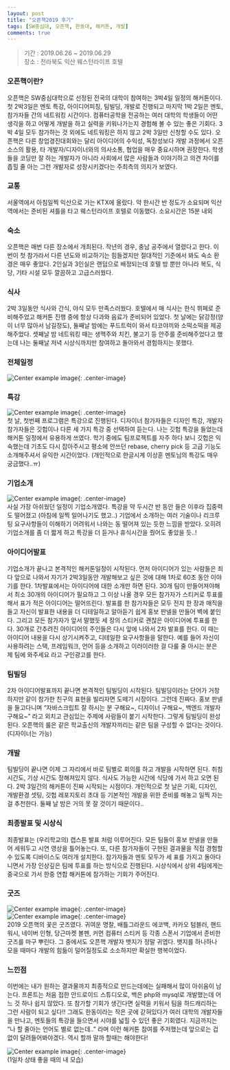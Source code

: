 ```yaml
---
layout: post
title: "오픈핵2019 후기"
tags: [SW중심대, 오픈핵, 한동대, 해커톤, 개발]
comments: true
---
```


> 기간 : 2019.06.26 ~ 2019.06.29  
> 장소 : 전라북도 익산 웨스턴라이프 호텔  

### 오픈핵이란?  
오픈핵은 SW중심대학으로 선정된 전국의 대학이 참여하는 3박4일 일정의 해커톤이다. 첫 2박3일은 멘토 특강, 아이디어피칭, 팀빌딩, 개발로 진행되고 마지막 1박 2일은 멘토, 참가자들 간의 네트워킹 시간이다. 컴퓨터공학을 전공하는 여러 대학의 학생들이 어떤 생각을 하고 어떻게 개발을 하고 실력을 키워나가는지 경험해 볼 수 있는 좋은 기회다. 3박 4일 모두 참가하는 것 외에도 네트워킹은 하지 않고 2박 3일만 신청할 수도 있다. 오픈핵은 다른 창업경진대회와는 달리 아이디어의 수익성, 독창성보다 개발 과정에서 오픈소스의 활용, 타 개발자/디자이너와의 의사소통, 협업을 매우 중요시하며 권장한다. 학생들을 코딩만 잘 하는 개발자가 아니라 사회에서 많은 사람들과 이야기하고 의견 차이를 좁힐 줄 아는 그런 개발자로 성장시키겠다는 주최측의 의지가 보였다.  

### 교통  
서울역에서 아침일찍 익산으로 가는 KTX에 올랐다. 약 한시간 반 정도가 소요되며 익산역에서는 준비된 셔틀을 타고 웨스턴라이프 호텔로 이동했다. 소요시간은 15분 내외  

### 숙소  
오픈핵은 매번 다른 장소에서 개최된다. 작년의 경우, 충남 공주에서 열렸다고 한다. 이번이 첫 참가라서 다른 년도와 비교하기는 힘들겠지만 절대적인 기준에서 봐도 숙소 환경은 매우 좋았다. 2인실과 3인실은 랜덤으로 배정되는데 호텔 방 뿐만 아니라 복도, 식당, 기타 시설 모두 깔끔하고 고급스러웠다.  

### 식사  
2박 3일동안 식사와 간식, 야식 모두 만족스러웠다. 호텔에서 매 식사는 한식 뷔페로 준비해주었고 해커톤 진행 중에 항상 다과와 음료가 준비되어 있었다. 첫 날에는 닭강정(양이 너무 많아서 남길정도), 둘째날 밤에는 푸드트럭이 와서 타코야끼와 소떡소떡을 제공해주었다. 셋째날 밤 네트워킹 때는 생맥주와 치킨, 불고기 등 안주를 준비해주었다고 했는데 나는 둘째날 저녁 시상식까지만 참여하고 돌아와서 경험하지는 못했다.  

### 전체일정  
![Center example image](https://user-images.githubusercontent.com/35067611/60385019-92924000-9abf-11e9-8fda-d3fdcc360742.png "Center"){: .center-image}  

### 특강  
![Center example image](https://user-images.githubusercontent.com/35067611/60385085-7642d300-9ac0-11e9-9256-95d3712fdeef.png "Center"){: .center-image}  
첫 날, 첫번째 프로그램은 특강으로 진행된다. 디자이너 참가자들은 디자인 특강, 개발자 참가자들은 깃헙이나 다른 세 가지 특강 중 선택하여 듣는다. 나는 깃헙 특강을 들었는데 해커톤 일정에서 유용하게 쓰였다. 학기 중에도 팀프로젝트를 자주 하다 보니 깃헙은 익숙했는데 기초도 다시 잡아주시고 평소에 안쓰던 rebase, cherry pick 등 고급 기능도 소개해주셔서 유익한 시간이었다. (개인적으로 한글시계 이상훈 멘토님의 특강도 매우 궁금했다..ㅠ)  

### 기업소개  
![Center example image](https://user-images.githubusercontent.com/35067611/60385097-8f4b8400-9ac0-11e9-9e6e-b11fd4d0c0ef.png "Center"){: .center-image}  
사실 가장 아쉬웠던 일정이 기업소개였다. 특강을 약 두시간 반 동안 들은 이후라 집중력도 떨어졌고 (아침에 일찍 일어나기도 했고..) 기업에서 소개하는 여러 기술이나 리크루팅 요구사항들이 이해하기 어려워서 나와는 동 떨어져 있는 듯한 느낌을 받았다. 오히려 기업소개를 좀 더 짧게 하고 특강을 더 듣거나 휴식시간을 줬어도 좋았을 듯..!  

### 아이디어발표  
기업소개가 끝나고 본격적인 해커톤일정이 시작된다. 먼저 아이디어가 있는 사람들은 죄다 앞으로 나와서 자기가 2박3일동안 개발해보고 싶은 것에 대해 1차로 60초 동안 이야기를 한다. 1차발표에서는 아이디어에 대한 소개만 하면 된다.  30개 팀이 만들어져야해서 최소 30개의 아이디어가 필요하고 그 이상 나올 경우 모든 참가자가 스티커로 투표를 해서 표가 적은 아이디어는 떨어뜨린다. 발표를 한 참가자들은 모두 전지 한 장과 매직을 들고 자신이 발표한 내용을 더 디테일하고 알아듣기 쉽게 홍보 판넬을 만들어 벽에 붙인다. 그리고 모든 참가자가 앞서 말했듯 세 장의 스티커로 괜찮은 아이디어에 투표를 한다. 30개로 간추려진 아이디어의 주인들은 다시 앞에 나와서 2차 발표를 한다. 이 때는 아이디어 내용을 다시 상기시켜주고, 디테일한 요구사항들을 말한다. 예를 들어 자신이 사용하려는 스택, 프레임워크, 언어 등을 소개하고 이러이러한 걸 다룰 줄 아시는 분은 제 팀에 와주세요 라고 구인광고를 한다.  

### 팀빌딩  
2차 아이디어발표까지 끝나면 본격적인 팀빌딩이 시작된다. 팀빌딩이라는 단어가 거창하지만 같이 참가한 친구의 표현을 빌리자면 도떼기 시장이다. 그런데 진짜다. 홍보 판넬을 들고다니며 “자바스크립트 잘 하시는 분 구해요~, 디자이너 구해요~, 백엔드 개발자 구해요~” 라고 외치고 관심있는 주제에 사람들이 붙기 시작한다. 그렇게 팀빌딩이 완성된다. 오픈핵의 룰은 같은 학교출신의 개발자끼리는 같은 팀을 구성할 수 없다는 것이다. (디자이너는 가능)  

### 개발  
팀빌딩이 끝나면 이제 그 자리에서 바로 팀별로 회의를 하고 개발을 시작하면 된다. 취침 시간도, 기상 시간도 정해져있지 않다. 식사도 가능한 시간에 식당에 가서 하고 오면 된다. 2박 3일간의 해커톤이 진짜 시작되는 시점이다. 개인적으로 첫 날은 기획, 디자인, 개발환경 셋팅, 깃헙 레포지토리 초대 등 기본적인 개발을 위한 준비를 해놓고 일찍 자는 걸 추천한다. 둘째 날 밤은 거의 못 잘 것이기 때문이다..  

### 최종발표 및 시상식  
최종발표는 (우리학교의) 캡스톤 발표 처럼 이루어진다. 모든 팀들이 홍보 판넬을 만들어 세워두고 시연 영상을 틀어놓는다. 또, 다른 참가자들이 구현된 결과물을 직접 경험할 수 있도록 디바이스도 여러개 설치한다. 참가자들과 멘토 모두가 세 표를 가지고 돌아다니면서 가장 인상깊은 팀에 투표를 하는 방식으로 진행된다. 시상식에서 상위 4팀에게는 중국으로 가서 한중 연합 해커톤에 참가하는 기회가 주어진다.  

### 굿즈  
![Center example image](https://user-images.githubusercontent.com/35067611/60385123-cd48a800-9ac0-11e9-9c04-716a5e8a6859.jpeg "Center"){: .center-image}  
![Center example image](https://user-images.githubusercontent.com/35067611/60385139-e81b1c80-9ac0-11e9-8292-7cc2796d54a6.jpeg "Center"){: .center-image}  
2019 오픈핵의 꽃은 굿즈였다. 귀여운 명찰, 배틀그라운드 에코백, 카카오 텀블러, 핸드워시, 네이버 인형, 당근마켓 볼펜, 커먼 컴퓨터 스티커 등 각종 스폰서 기업에서 준비한 굿즈를 마구 뿌린다. 그 중에서도 오픈핵 개발자 뱃지가 정말 귀엽다. 뱃지를 하나하나 모을 때마다 개발의 힘듦이 덜어질정도로 소소하지만 확실한 행복이었다.  

### 느낀점  
이번에는 내가 원하는 결과물까지 최종적으로 만드는데에는 실패해서 많이 아쉬움이 남는다. 프론트는 처음 접한 안드로이드 스튜디오로, 백은 php와 mysql로 개발했는데 어느 것 하나 쉽지 않았다. 또 참가할 기회가 생긴다면 실력을 키워서 팀을 하드캐리하는 그런 사람이 되고 싶다!! 그래도 한동이라는 작은 곳에 갇혀있다가 여러 대학의 개발자들을 만나고, 멘토들의 특강을 들으면서 시야를 넓힐 수 있던 좋은 기회였다. 지금까지는 “나 할 줄아는 언어도 별로 없는데..” 라며 이런 해커톤 참여를 주저했는데 앞으로는 겁 없이 달려들어봐야겠다. 역시 할까 말까 할때는 해야한다!  

![Center example image](https://user-images.githubusercontent.com/35067611/60385150-097c0880-9ac1-11e9-9bd4-c8ad0e531ab4.jpeg "Center"){: .center-image}  
(1일차 상태 좋을 때의 내 모습)  